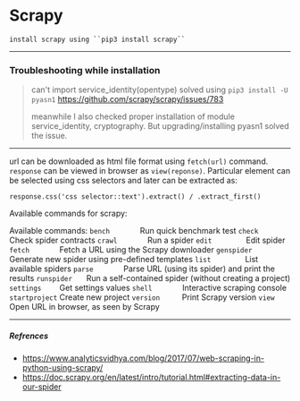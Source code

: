 # Scrapy

	install scrapy using ``pip3 install scrapy``
---
### Troubleshooting while installation
> can't import service_identity(opentype)
> solved using ``pip3 install -U pyasn1`` https://github.com/scrapy/scrapy/issues/783
> 
> meanwhile I also checked proper installation of module service_identity, cryptography. But upgrading/installing pyasn1 solved the issue.
---
url can be downloaded as html file format using ``fetch(url)`` command.
``response`` can be viewed in browser as ``view(reponse)``. Particular element can be selected using css selectors and later can be extracted as:
```{python}
response.css('css selector::text').extract() / .extract_first()
```

Available commands for scrapy:

Available commands:
``bench       ``  Run quick benchmark test
``check       ``  Check spider contracts
``crawl       ``  Run a spider
``edit        ``  Edit spider
``fetch       ``  Fetch a URL using the Scrapy downloader
``genspider   ``  Generate new spider using pre-defined templates
``list        ``  List available spiders
``parse       ``  Parse URL (using its spider) and print the results
``runspider   ``  Run a self-contained spider (without creating a project)
``settings    ``  Get settings values
``shell       ``  Interactive scraping console
``startproject``  Create new project
``version     ``  Print Scrapy version
``view        ``  Open URL in browser, as seen by Scrapy


---
##### Refrences
- https://www.analyticsvidhya.com/blog/2017/07/web-scraping-in-python-using-scrapy/
- https://doc.scrapy.org/en/latest/intro/tutorial.html#extracting-data-in-our-spider

